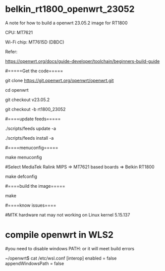 # belkin_rt1800_openwrt_23052
A note for how to build a openwrt 23.05.2 image for RT1800

CPU: MT7621

Wi-Fi chip: MT7615D (DBDC)

Refer:

https://openwrt.org/docs/guide-developer/toolchain/beginners-build-guide

#=====Get the code=====

git clone https://git.openwrt.org/openwrt/openwrt.git

cd openwrt

git checkout v23.05.2

git checkout -b rt1800_23052

#====update feeds=====

./scripts/feeds update -a

./scripts/feeds install -a

#====menuconfig=====

make menuconfig

#Select MediaTek Ralink MIPS => MT7621 based boards => Belkin RT1800

make defconfig

#====build the image=====

make

#====know issues====

#MTK hardware nat may not working on Linux kernel  5.15.137

# compile openwrt in WLS2

  #you need to disable windows PATH: or it will meet build errors

~/openwrt$ cat /etc/wsl.conf
[interop]
enabled = false
appendWindowsPath = false
